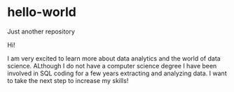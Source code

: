 # hello-world
Just another repository

Hi!  

I am very excited to learn more about data analytics and the world of data science.  ALthough I do not have a computer science degree I have been involved in SQL coding for a few years extracting and analyzing data.  I want to take the next step to increase my skills!
